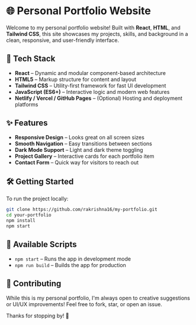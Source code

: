 # 🌐 Personal Portfolio Website

Welcome to my personal portfolio website! Built with **React**, **HTML**, and **Tailwind CSS**, this site showcases my projects, skills, and background in a clean, responsive, and user-friendly interface.

## 🚀 Tech Stack

- **React** – Dynamic and modular component-based architecture
- **HTML5** – Markup structure for content and layout
- **Tailwind CSS** – Utility-first framework for fast UI development
- **JavaScript (ES6+)** – Interactive logic and modern web features
- **Netlify / Vercel / GitHub Pages** – (Optional) Hosting and deployment platforms

## ✨ Features

- **Responsive Design** – Looks great on all screen sizes
- **Smooth Navigation** – Easy transitions between sections
- **Dark Mode Support** – Light and dark theme toggling
- **Project Gallery** – Interactive cards for each portfolio item
- **Contact Form** – Quick way for visitors to reach out

## 🛠️ Getting Started

To run the project locally:

```bash
git clone https://github.com/rakrishna16/my-portfolio.git
cd your-portfolio
npm install
npm start
```

## 🔧 Available Scripts

- `npm start` – Runs the app in development mode
- `npm run build` – Builds the app for production


## 🙌 Contributing

While this is my personal portfolio, I'm always open to creative suggestions or UI/UX improvements! Feel free to fork, star, or open an issue.

Thanks for stopping by! 🌟
